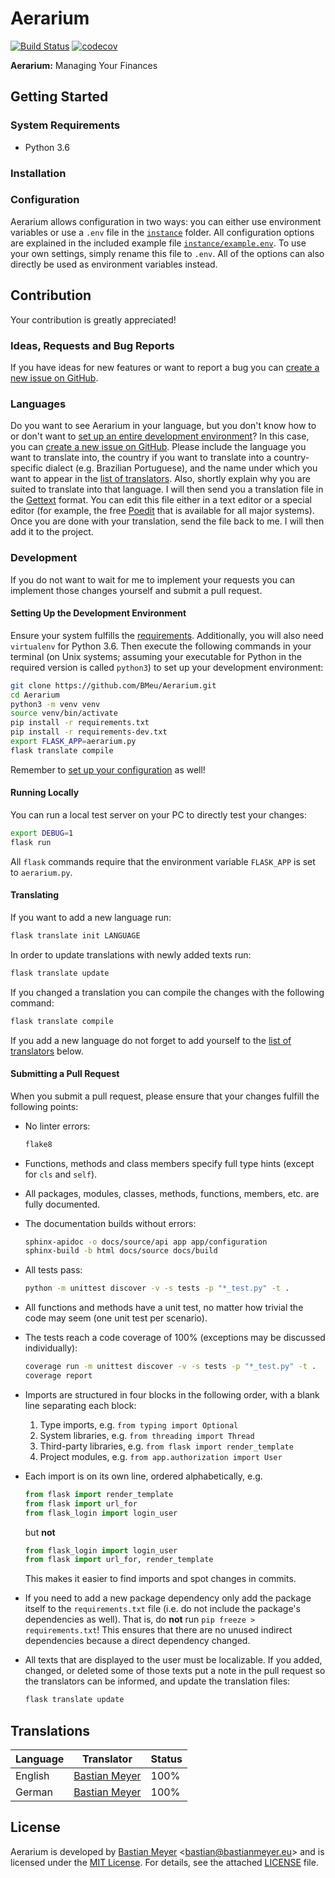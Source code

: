 # Aerarium


[![Build Status](https://travis-ci.org/BMeu/Aerarium.svg?branch=master)](https://travis-ci.org/BMeu/Aerarium)
[![codecov](https://codecov.io/gh/BMeu/Aerarium/branch/master/graph/badge.svg)](https://codecov.io/gh/BMeu/Aerarium)

**Aerarium:** Managing Your Finances

## Getting Started

### System Requirements

* Python 3.6

### Installation

### Configuration

Aerarium allows configuration in two ways: you can either use environment variables or use a `.env` file in the
[`instance`](instance) folder. All configuration options are explained in the included example file
[`instance/example.env`](instance/example.env). To use your own settings, simply rename this file to `.env`. All of the
options can also directly be used as environment variables instead. 

## Contribution

Your contribution is greatly appreciated!

### Ideas, Requests and Bug Reports

If you have ideas for new features or want to report a bug you can
[create a new issue on GitHub](https://github.com/BMeu/Aerarium/issues/new). 
  
### Languages

Do you want to see Aerarium in your language, but you don't know how to or don't want to
[set up an entire development environment](#development)? In this case, you can
[create a new issue on GitHub](https://github.com/BMeu/Aerarium/issues/new). Please include the language you want to
translate into, the country if you want to translate into a country-specific dialect (e.g. Brazilian Portuguese), and
the name under which you want to appear in the [list of translators](#translations). Also, shortly explain why you are
suited to translate into that language. I will then send you a translation file in the
[Gettext](https://en.wikipedia.org/wiki/Gettext) format. You can edit this file either in a text editor or a special
editor (for example, the free [Poedit](https://poedit.net/) that is available for all major systems). Once you are done
with your translation, send the file back to me. I will then add it to the project. 

### Development 

If you do not want to wait for me to implement your requests you can implement those changes yourself and submit a pull
request.

#### Setting Up the Development Environment

Ensure your system fulfills the [requirements](#system-requirements). Additionally, you will also need ``virtualenv``
for Python 3.6. Then execute the following commands in your terminal (on Unix systems; assuming your executable for
Python in the required version is called ``python3``) to set up your development environment:

```bash
git clone https://github.com/BMeu/Aerarium.git
cd Aerarium
python3 -m venv venv
source venv/bin/activate
pip install -r requirements.txt
pip install -r requirements-dev.txt
export FLASK_APP=aerarium.py
flask translate compile
```

Remember to [set up your configuration](#configuration) as well!

#### Running Locally

You can run a local test server on your PC to directly test your changes:

```bash
export DEBUG=1
flask run
```

All ``flask`` commands require that the environment variable ``FLASK_APP`` is set to ``aerarium.py``.

#### Translating

If you want to add a new language run:

```bash
flask translate init LANGUAGE
```

In order to update translations with newly added texts run:

```bash
flask translate update
```

If you changed a translation you can compile the changes with the following command:

```bash
flask translate compile
```

If you add a new language do not forget to add yourself to the [list of translators](#translations) below.

#### Submitting a Pull Request

When you submit a pull request, please ensure that your changes fulfill the following points:

* No linter errors:
    ```bash
    flake8
    ```
* Functions, methods and class members specify full type hints (except for ``cls`` and ``self``).
* All packages, modules, classes, methods, functions, members, etc. are fully documented.
* The documentation builds without errors:
    ```bash
    sphinx-apidoc -o docs/source/api app app/configuration
    sphinx-build -b html docs/source docs/build
    ```
* All tests pass:
    ```bash
    python -m unittest discover -v -s tests -p "*_test.py" -t .
    ```
* All functions and methods have a unit test, no matter how trivial the code may seem (one unit test per scenario).
* The tests reach a code coverage of 100% (exceptions may be discussed individually):
    ```bash
    coverage run -m unittest discover -v -s tests -p "*_test.py" -t .
    coverage report
    ```
* Imports are structured in four blocks in the following order, with a blank line separating each block:
    1. Type imports, e.g. ``from typing import Optional``
    2. System libraries, e.g. ``from threading import Thread``
    3. Third-party libraries, e.g. ``from flask import render_template``
    4. Project modules, e.g. ``from app.authorization import User``
* Each import is on its own line, ordered alphabetically, e.g.
    
    ```python
    from flask import render_template
    from flask import url_for
    from flask_login import login_user
    ```
    
    but **not**
    
    ```python
    from flask_login import login_user
    from flask import url_for, render_template
    ```
    
    This makes it easier to find imports and spot changes in commits.
* If you need to add a new package dependency only add the package itself to the ``requirements.txt`` file (i.e. do not
  include the package's dependencies as well). That is, do **not** run ``pip freeze > requirements.txt``! This ensures
  that there are no unused indirect dependencies because a direct dependency changed.
* All texts that are displayed to the user must be localizable. If you added, changed, or deleted some of those texts
  put a note in the pull request so the translators can be informed, and update the translation files:
  ```bash
  flask translate update
  ``` 

## Translations

| Language | Translator | Status |
|----------|------------|--------|
| English  | [Bastian Meyer](https://www.bastianmeyer.eu) | 100% |
| German   | [Bastian Meyer](https://www.bastianmeyer.eu) | 100% |


## License

Aerarium is developed by [Bastian Meyer](https://www.bastianmeyer.eu)
<[bastian@bastianmeyer.eu](mailto:bastian@bastianmeyer.eu)> and is licensed under the
[MIT License]((http://www.opensource.org/licenses/MIT)). For details, see the attached [LICENSE](LICENSE) file. 
